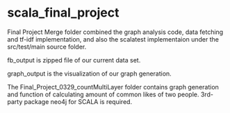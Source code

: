 # scala_final_project
Final Project Merge folder combined the graph analysis code, data fetching and tf-idf implementation, and also the scalatest implementaion under the src/test/main source folder.

fb_output is zipped file of our current data set.

graph_output is the visualization of our graph generation. 

The Final_Project_0329_countMultiLayer folder contains graph generation and function of calculating amount of common likes of two people.
3rd-party package neo4j for SCALA is required.
